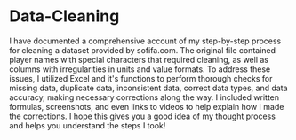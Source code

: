 # Data-Cleaning
I have documented a comprehensive account of my step-by-step process for cleaning a dataset provided by sofifa.com.
The original file contained player names with special characters that required cleaning, as well as columns with irregularities in units and value formats.
To address these issues, I utilized Excel and it's functions to perform thorough checks for missing data, duplicate data, inconsistent data, correct data types, and data accuracy, making necessary corrections along the way.
I included written formulas, screenshots, and even links to videos to help explain how I made the corrections.
I hope this gives you a good idea of my thought process and helps you understand the steps I took!
